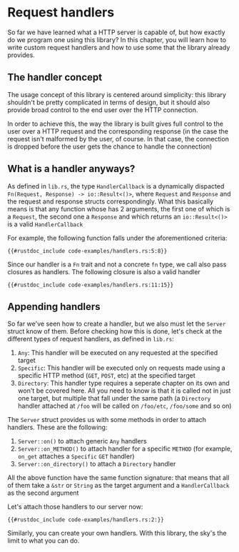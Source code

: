 # Request handlers

So far we have learned what a HTTP server is capable of, but how exactly do we program one using this library? In this chapter, you will learn how to write custom request handlers and how to use some that the library already provides.

## The handler concept

The usage concept of this library is centered around simplicity: this library shouldn't be pretty complicated in terms of design, but it should also provide broad control to the end user over the HTTP connection.

In order to achieve this, the way the library is built gives full control to the user over a HTTP request and the corresponding response (in the case the request isn't malformed by the user, of course. In that case, the connection is dropped before the user gets the chance to handle the connection)

## What is a handler anyways?

As defined in `lib.rs`, the type `HandlerCallback` is a dynamically dispacted `Fn(Request, Response) -> io::Result<()>`, where `Request` and `Response` and the request and response structs correspondingly. What this basically means is that any function whose has 2 arguments, the first one of which is a `Request`, the second one a `Response` and which returns an `io::Result<()>` is a valid `HandlerCallback`

For example, the following function falls under the aforementioned criteria:

```rust, no_run
{{#rustdoc_include code-examples/handlers.rs:5:8}}
```

Since our handler is a `Fn` trait and not a concrete `fn` type, we call also pass closures as handlers. The following closure is also a valid handler

```rust, no_run
{{#rustdoc_include code-examples/handlers.rs:11:15}}
```

## Appending handlers

So far we've seen how to create a handler, but we also must let the `Server` struct know of them. Before checking how this is done, let's check at the different types of request handlers, as defined in `lib.rs`:

1) `Any`: This handler will be executed on any requested at the specified target
2) `Specific`: This handler will be executed only on requests made using a specific HTTP method (`GET`, `POST`, etc) at the specified target
3) `Directory`: This handler type requires a seperate chapter on its own and won't be covered here. All you need to know is that it is called not in just one target, but multiple that fall under the same path (a `Directory` handler attached at `/foo` will be called on `/foo/etc`, `/foo/some` and so on)

The `Server` struct provides us with some methods in order to attach handlers. These are the following:

1) `Server::on()` to attach generic `Any` handlers
2) `Server::on_METHOD()` to attach handler for a specific `METHOD` (for example, `on_get` attaches a `Specific` `GET` handler)
3) `Server::on_directory()` to attach a `Directory` handler

All the above function have the same function signature: that means that all of them take a `&str` or `String` as the target argument and a `HandlerCallback` as the second argument

Let's attach those handlers to our server now:

```rust, no_run
{{#rustdoc_include code-examples/handlers.rs:2:}}
```

Similarly, you can create your own handlers. With this library, the sky's the limit to what you can do.
